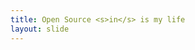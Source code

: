 ```yaml
---
title: Open Source <s>in</s> is my life
layout: slide
---
```

<section data-markdown data-background-image="{{ "/images/bg/os-sprints-banner.jpeg" | prepend: site.baseurl }}" style="background-color: rgb(8, 31, 39);"><script type="text/template">

  <br>

</script></section>

<section data-markdown style="background-color: rgb(8, 31, 39);"><script type="text/template">
  ## Open Source <s>in </s>is my life
  ## (Open Source Sprints intro)

  <br><br><br><br><br><br><br><br><br><br>

  ### May 1, 2018
</script></section>

<section data-markdown data-transition="none"><script type="text/template">
  ## Who am I ?

  <div class="row">
    <div class="column">
      {% include img.html src="logos/5fc7fb4c2357e47359b6d0f58850aa05_360_360.jpeg" width="90%" %}
    </div>
    <div class="column">
      <br><br><br><br>
      <h3>Sviatoslav Sydorenko</h3>
      <ul>
        <li>Software engineer&nbsp;&nbsp;&nbsp;&nbsp;&nbsp;&nbsp;&nbsp;&nbsp;&nbsp;&nbsp;&nbsp;&nbsp;&nbsp;&nbsp;&nbsp;</li>
        <li>Open Source Developer, Contributor and Maintainer</li>
      </ul>
    </div>
  </div>
</script></section>

<section data-markdown><script type="text/template">

## Sviatoslav Sydorenko
### @webknjaz at Keybase, Twitter, GitHub etc.

</script></section>
